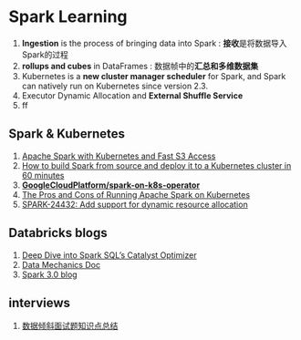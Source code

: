 # Spark Learning
1. **Ingestion** is the process of bringing data into Spark : **接收**是将数据导入Spark的过程
2. **rollups and cubes** in DataFrames : 数据帧中的**汇总和多维数据集**
3. Kubernetes is a **new cluster manager scheduler** for Spark, and Spark can natively run on Kubernetes since version 2.3.
4. Executor Dynamic Allocation and **External Shuffle Service**
5. ff

## Spark & Kubernetes
1. [Apache Spark with Kubernetes and Fast S3 Access](https://towardsdatascience.com/apache-spark-with-kubernetes-and-fast-s3-access-27e64eb14e0f)
2. [How to build Spark from source and deploy it to a Kubernetes cluster in 60 minutes](https://towardsdatascience.com/how-to-build-spark-from-source-and-deploy-it-to-a-kubernetes-cluster-in-60-minutes-225829b744f9)
3. [**GoogleCloudPlatform/spark-on-k8s-operator**](https://github.com/GoogleCloudPlatform/spark-on-k8s-operator)
4. [The Pros and Cons of Running Apache Spark on Kubernetes](https://towardsdatascience.com/the-pros-and-cons-of-running-apache-spark-on-kubernetes-13b0e1b17093)
5. [SPARK-24432: Add support for dynamic resource allocation](https://issues.apache.org/jira/browse/SPARK-24432)


## Databricks blogs
1. [Deep Dive into Spark SQL’s Catalyst Optimizer](https://databricks.com/blog/2015/04/13/deep-dive-into-spark-sqls-catalyst-optimizer.html)
2. [Data Mechanics Doc](https://docs.datamechanics.co/docs/welcome)
3. [Spark 3.0 blog](http://blog.madhukaraphatak.com/categories/spark-three/)

## interviews
1. [数据倾斜面试题知识点总结](https://zhuanlan.zhihu.com/p/151586958)